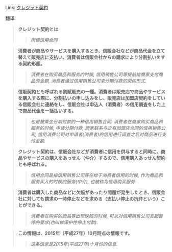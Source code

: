 Link: [クレジット契約](https://www.shiruporuto.jp/public/data/vocabulary/yogo/k/credit_keiyaku.html)

翻译:
> **クレジット契約とは**
>> *所谓信用合同*

> **消費者が商品やサービスを購入するとき、信販会社などが商品代金を立て替えて販売店に支払い、消費者は信販会社からの請求により分割払いをする契約形態。**
>> *消费者在购买商品和服务的时候, 信用销售公司等提前给商家支付商品的金额, 消费者通过信用销售公司来分期付款的契约形式.*

> **信販契約とも呼ばれる割賦販売の一種。消費者は販売店で商品やサービスを購入する際に、分割払いの申し込みをし、販売店は加盟店契約をしている信販会社に連絡をし、信販会社は申込人（消費者）の信用調査をした上で商品代金を一括払いする。**
>> *也是被乘坐分期付款的一种信用销售合同. 消费者在商家购买商品和服务的时候, 申请分期付款, 商家联系与之有加盟店合同的信用销售公司, 信用消费公司对申请者(消费者)的信用进行调查之后对商品进行支付金额.*

> **クレジット契約は、信販会社などが消費者に信用を供与すると同時に、商品やサービスの購入をあっせん（仲介）するので、信用購入あっせん契約とも呼ばれる。**
>> *信用合同是指信用销售公司等在给于消费者信用的时候, 作为商品和服务买入的时候的服务(中介), 也被称为信用购买服务.*

> **消費者は購入した商品などに欠陥があったり問題が発生したとき、信販会社に対しても請求の一時停止などを求める（支払い停止の抗弁という）ことができる。**
>> *消费者在购买的商品等出现缺陷的时候, 可以对信用销售公司发起暂停的要求(也叫做保护性停止付款).*

> **この情報は、2015年（平成27年）10月時点の情報です。**
>> *这条信息是2015年(平成27年)十月份的信息.*